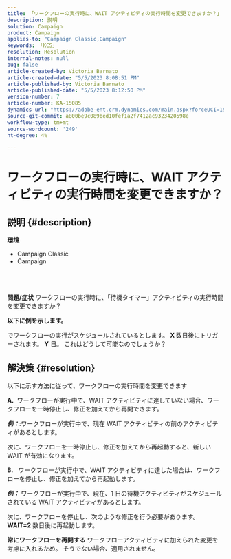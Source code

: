 ```yaml
---
title: 「ワークフローの実行時に、WAIT アクティビティの実行時間を変更できますか？」
description: 説明
solution: Campaign
product: Campaign
applies-to: "Campaign Classic,Campaign"
keywords: 「KCS」
resolution: Resolution
internal-notes: null
bug: false
article-created-by: Victoria Barnato
article-created-date: "5/5/2023 8:08:51 PM"
article-published-by: Victoria Barnato
article-published-date: "5/5/2023 8:12:50 PM"
version-number: 7
article-number: KA-15085
dynamics-url: "https://adobe-ent.crm.dynamics.com/main.aspx?forceUCI=1&pagetype=entityrecord&etn=knowledgearticle&id=f349aea0-80eb-ed11-a7c6-6045bd0065f9"
source-git-commit: a800be9c089bed10fef1a2f7412ac9323420598e
workflow-type: tm+mt
source-wordcount: '249'
ht-degree: 4%

---
```


# ワークフローの実行時に、WAIT アクティビティの実行時間を変更できますか？

## 説明 {#description}

<b>環境</b>
- Campaign Classic
- Campaign

<br> <br><br><b>問題/症状</b>
ワークフローの実行時に、「待機タイマー」アクティビティの実行時間を変更できますか？

<b>以下に例を示します。</b>

でワークフローの実行がスケジュールされているとします。 <b>X </b>数日後にトリガーされます。 <b>Y</b> 日。 これはどうして可能なのでしょうか？


## 解決策 {#resolution}


以下に示す方法に従って、ワークフローの実行時間を変更できます

<b>A.</b>  ワークフローが実行中で、WAIT アクティビティに達していない場合、ワークフローを一時停止し、修正を加えてから再開できます。

<b>*例：</b>*:ワークフローが実行中で、現在 WAIT アクティビティの前のアクティビティがあるとします。

次に、ワークフローを一時停止し、修正を加えてから再起動すると、新しい WAIT が有効になります。

<b>B.</b>   ワークフローが実行中で、WAIT アクティビティに達した場合は、ワークフローを停止し、修正を加えてから再起動します。

<b>*例：</b>* ワークフローが実行中で、現在、1 日の待機アクティビティがスケジュールされている WAIT アクティビティがあるとします。

次に、ワークフローを停止し、次のような修正を行う必要があります。 <b>WAIT=2</b> 数日後に再起動します。

<b>常にワークフローを再開する</b> ワークフローアクティビティに加えられた変更を考慮に入れるため。 そうでない場合、適用されません。
